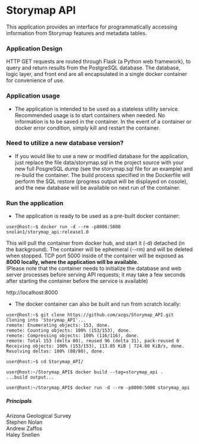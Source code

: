 # Storymap API

This application provides an interface for programmatically accessing
information from Storymap features and metadata tables.  

### Application Design
HTTP GET requests are routed through Flask (a Python web framework), to query and return results from the PostgreSQL database. The database, logic layer, and front end are all encapsulated in a single docker container for convenience of use.

### Application usage
- The application is intended to be used as a stateless utility service. Recommended usage is to start containers when needed. No information is to be saved in the container. In the event of a container or docker error condition, simply kill and restart the container. 

### Need to utilize a new database version?
- If you would like to use a new or modified database for the application, just replace the file data/storymap.sql in the project source with your new full PosgreSQL dump (see the storymap.sql file for an example) and re-build the container. The build process specified in the Dockerfile will perform the SQL restore (progress output will be displayed on cosole), and the new database will be available on next run of the container.
  
  
### Run the application
- The application is ready to be used as a pre-built docker container:  

```console
user@host:~$ docker run -d --rm -p8000:5000 snolan1/storymap_api:release1.0
```  
This will pull the container from docker hub, and start it (-d) detached (in the background). The container will be ephemeral (--rm) and will be deleted when stopped. TCP port 5000 inside of the container will be exposed as **8000 locally, where the application will be available.**  
(Please note that the container needs to initialize the database and web server processes before serving API requests; it may take a few seconds after starting the container before the service is available)

http://localhost:8000

- The docker container can also be built and run from scratch locally:
```console
user@host:~$ git clone https://github.com/azgs/Storymap_API.git
Cloning into 'Storymap_API'...
remote: Enumerating objects: 153, done.
remote: Counting objects: 100% (153/153), done.
remote: Compressing objects: 100% (116/116), done.
remote: Total 153 (delta 80), reused 96 (delta 31), pack-reused 0
Receiving objects: 100% (153/153), 113.85 KiB | 724.00 KiB/s, done.
Resolving deltas: 100% (80/80), done.

user@host:~$ cd Storymap_API/

user@host:~/Storymap_API$ docker build --tag=storymap_api .
...build output...

user@host:~/Storymap_API$ docker run -d --rm -p8000:5000 storymap_api
```




##### Principals
Arizona Geological Survey  
Stephen Nolan  
Andrew Zaffos  
Haley Snellen  
